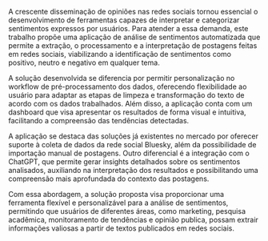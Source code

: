 A crescente disseminação de opiniões nas redes sociais tornou essencial o desenvolvimento de ferramentas capazes de interpretar e categorizar sentimentos expressos por usuários. Para atender a essa demanda, este trabalho propõe uma aplicação de análise de sentimentos automatizada que permite a extração, o processamento e a interpretação de postagens feitas em redes sociais, viabilizando a identificação de sentimentos como positivo, neutro e negativo em qualquer tema.

A solução desenvolvida se diferencia por permitir personalização no workflow de pré-processamento dos dados, oferecendo flexibilidade ao usuário para adaptar as etapas de limpeza e transformação do texto de acordo com os dados trabalhados. Além disso, a aplicação conta com um dashboard que visa apresentar os resultados de forma visual e intuitiva, facilitando a compreensão das tendências detectadas.

A aplicação se destaca das soluções já existentes no mercado por oferecer suporte à coleta de dados da rede social Bluesky, além da possibilidade de importação manual de postagens. Outro diferencial é a integração com o ChatGPT, que permite gerar insights detalhados sobre os sentimentos analisados, auxiliando na interpretação dos resultados e possibilitando uma compreensão mais aprofundada do contexto das postagens.

Com essa abordagem, a solução proposta visa proporcionar uma ferramenta flexível e personalizável para a análise de sentimentos, permitindo que usuários de diferentes áreas, como marketing, pesquisa acadêmica, monitoramento de tendências e opinião publica, possam extrair informações valiosas a partir de textos publicados em redes sociais.
